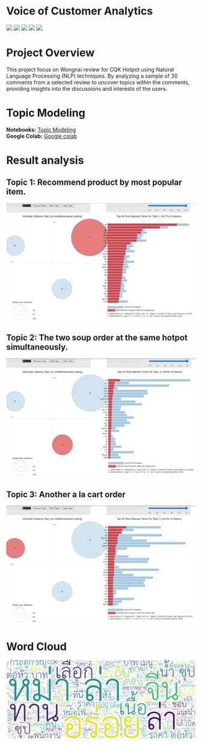 # Voice of Customer Analytics
[![](https://img.shields.io/badge/-Topic--Modeling-orange)](#) [![](https://img.shields.io/badge/-NLP-orange)](#) [![](https://img.shields.io/badge/-Python-green)](#) [![](https://img.shields.io/badge/-Google--Colab-green)](#) [![](https://img.shields.io/badge/-student-blue)](#)

# Project Overview
This project focus on Wongnai review for CQK Hotpot using Natural Language Processing (NLP) techniques. By analyzing a sample of 30 comments from a selected review to uncover topics within the comments, providing insights into the discussions and interests of the users.

# Topic Modeling
**Notebooks:** [Topic Modeling](./Review_CQK_NLP.ipynb)  
**Google Colab:** [Google colab](https://colab.research.google.com/drive/1-JJyuCzIB-OlCsxC3YES1FwtYvJmjrST)

# Result analysis
## Topic 1: Recommend product by most popular item.
![Topic1](CQK_Kmeans_1.jpg) 

## Topic 2: The two soup order at the same hotpot simultaneously.
![Topic2](CQK_Kmeans_2.jpg) 

## Topic 3: Another a la cart order
![Topic3](CQK_Kmeans_3.jpg) 

# Word Cloud
![img](CQK_WordCloud.jpg) 
